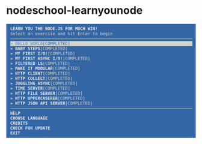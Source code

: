 # nodeschool-learnyounode

![ss](https://github.com/raba930/nodeschool-learnyounode/blob/master/screenShot.png)

